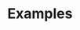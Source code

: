 # Examples

<!--
This file is part of cjdk.
Copyright 2022, Board of Regents of the University of Wisconsin System
SPDX-License-Identifier: MIT
--->

```{tableofcontents}
```
